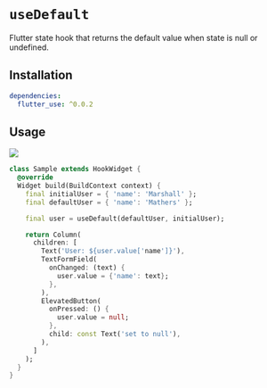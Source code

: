 # `useDefault`

Flutter state hook that returns the default value when state is null or undefined.

## Installation

```yaml
dependencies:
  flutter_use: ^0.0.2
```

## Usage

[![](https://img.shields.io/badge/demo-%20%20%20%F0%9F%9A%80-green.svg)]((https://dartpad.dev/?id=6511219165b2e5c64ec8890b69633da6&null_safety=true))

```dart
class Sample extends HookWidget {
  @override
  Widget build(BuildContext context) {
    final initialUser = { 'name': 'Marshall' };
    final defaultUser = { 'name': 'Mathers' };

    final user = useDefault(defaultUser, initialUser);

    return Column(
      children: [
        Text('User: ${user.value['name']}'),
        TextFormField(
          onChanged: (text) {
            user.value = {'name': text};
          },
        ),
        ElevatedButton(
          onPressed: () {
            user.value = null;
          },
          child: const Text('set to null'),
        ),
      ]
    );
  }
}
```
